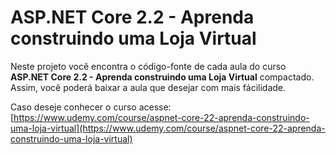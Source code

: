 # ASP.NET Core 2.2 - Aprenda construindo uma Loja Virtual
Neste projeto você encontra o código-fonte de cada aula do curso **ASP.NET Core 2.2 - Aprenda construindo uma Loja Virtual** compactado. Assim, você poderá baixar a aula que desejar com mais fácilidade.

Caso deseje conhecer o curso acesse: [https://www.udemy.com/course/aspnet-core-22-aprenda-construindo-uma-loja-virtual](https://www.udemy.com/course/aspnet-core-22-aprenda-construindo-uma-loja-virtual)

